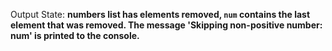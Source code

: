 Output State: **numbers list has elements removed, `num` contains the last element that was removed. The message 'Skipping non-positive number: num' is printed to the console.**
